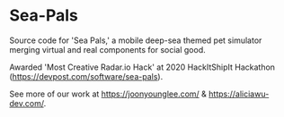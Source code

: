 # Sea-Pals
Source code for 'Sea Pals,' a mobile deep-sea themed pet simulator merging virtual and real components for social good.                                  

Awarded 'Most Creative Radar.io Hack' at 2020 HackItShipIt Hackathon (https://devpost.com/software/sea-pals).

See more of our work at https://joonyounglee.com/ & https://aliciawu-dev.com/.
